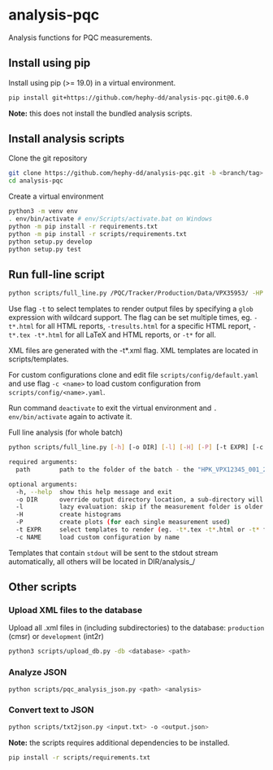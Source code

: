 # analysis-pqc

Analysis functions for PQC measurements.

## Install using pip

Install using pip (>= 19.0) in a virtual environment.

```bash
pip install git+https://github.com/hephy-dd/analysis-pqc.git@0.6.0
```

**Note:** this does not install the bundled analysis scripts.

## Install analysis scripts

Clone the git repository

```bash
git clone https://github.com/hephy-dd/analysis-pqc.git -b <branch/tag>
cd analysis-pqc
```

Create a virtual environment

```bash
python3 -m venv env
. env/bin/activate # env/Scripts/activate.bat on Windows
python -m pip install -r requirements.txt
python -m pip install -r scripts/requirements.txt
python setup.py develop
python setup.py test
```

## Run full-line script

```bash
python scripts/full_line.py /PQC/Tracker/Production/Data/VPX35953/ -HP -t*.html -o ../test-pqc
```

Use flag `-t` to select templates to render output files by specifying a `glob`
expression with wildcard support. The flag can be set multiple times,
eg. `-t*.html` for all HTML reports, `-tresults.html` for a specific HTML
report, `-t*.tex -t*.html` for all LaTeX and HTML reports, or `-t*` for all.

XML files are generated with the -t*.xml flag. XML templates are located in scripts/templates.

For custom configurations clone and edit file `scripts/config/default.yaml` and
use flag `-c <name>` to load custom configuration from
`scripts/config/<name>.yaml`.

Run command `deactivate` to exit the virtual environment and
`. env/bin/activate` again to activate it.

Full line analysis (for whole batch)

```bash
python scripts/full_line.py [-h] [-o DIR] [-l] [-H] [-P] [-t EXPR] [-c NAME] path
```
```bash
required arguments:
  path        path to the folder of the batch - the "HPK_VPX12345_001_2-S_HM_WR" folders should be in this dir

optional arguments:
  -h, --help  show this help message and exit
  -o DIR      override output directory location, a sub-directory will be created at DIR/analysis_<batch-name>/
  -l          lazy evaluation: skip if the measurement folder is older than analysis folder
  -H          create histograms
  -P          create plots (for each single measurement used)
  -t EXPR     select templates to render (eg. -t*.tex -t*.html or -t* for all)
  -c NAME     load custom configuration by name
```

Templates that contain ```stdout``` will be sent to the stdout stream automatically, all others will be located in DIR/analysis_<batch-name>/

## Other scripts

### Upload XML files to the database
Upload all .xml files in <path> (including subdirectories) to the database: `production` (cmsr) or `development` (int2r)
```bash
python3 scripts/upload_db.py -db <database> <path>
```

### Analyze JSON

```bash
python scripts/pqc_analysis_json.py <path> <analysis>
```

### Convert text to JSON
```bash
python scripts/txt2json.py <input.txt> -o <output.json>
```

**Note:** the scripts requires additional dependencies to be installed.

```bash
pip install -r scripts/requirements.txt
```
